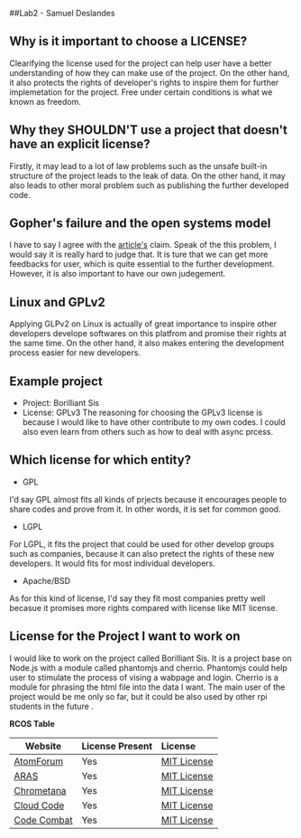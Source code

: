 ##Lab2 - Samuel Deslandes


**Why is it important to choose a LICENSE?** 
---
Clearifying the license used for the project can help user have a better understanding of how they can make use of the project. On the other hand, it also protects the rights of developer's rights to inspire them for further implemetation for the project. Free under certain conditions is what we known as freedom.

**Why they SHOULDN'T use a project that doesn't have an explicit license?**   
---
Firstly, it may lead to a lot of law problems such as the unsafe built-in structure of the project leads to the leak of data. On the other hand, it may also leads to other moral problem such as publishing the further developed code.

	
**Gopher's failure and the open systems model**
---    
I have to say I agree with the [article's](http://ils.unc.edu/callee/gopherpaper.htm#explain) claim. Speak of the this problem, I would say it is really hard to judge that. It is ture that we can get more feedbacks for user, which is quite essential to the further development. However, it is also important to have our own judegement. 
	
**Linux and GPLv2**    
---
Applying GLPv2 on Linux is actually of great importance to inspire other developers develope softwares on this platfrom and promise their rights at the same time. On the other hand, it also makes entering the development process easier for new developers. 
	
**Example project**    
---
- Project: Borilliant Sis
- License: GPLv3
The reasoning for choosing the GPLv3 license is because I would like to have other contribute to my own codes. I could also even learn from others such as how to deal with async prcess.

**Which license for which entity?**    
---
- GPL

I'd say GPL almost fits all kinds of prjects because it encourages people to share codes and prove from it. In other words, it is set for common good.

- LGPL

For LGPL, it fits the project that could be used for other develop groups such as companies, because it can also pretect the rights of these new developers. It would fits for most individual developers.

- Apache/BSD
	
As for this kind of license, I'd say they fit most companies pretty well becasue it promises more rights compared with license like MIT license.

**License for the Project I want to work on**
---

I would like to work on the project called Borilliant Sis. It is a project base on Node.js with a module called phantomjs and cherrio. Phantomjs could help user to stimulate the process of vising a wabpage and login. Cherrio is a module for phrasing the html file into the data I want. The main user of the project would be me only so far, but it could be also used by other rpi students in the future .

**RCOS Table**    

Website | License Present | License  
---------|:----------|:-------  
[AtomForum](https://github.com/samuelyuan/AtomForum) | Yes | [MIT License](https://en.wikipedia.org/wiki/MIT_License)  
[ARAS](https://github.com/Stashmatic/ARAS) | Yes | [MIT License](https://en.wikipedia.org/wiki/MIT_License)  
[Chrometana](https://github.com/TheoBr/Chrometana) | Yes | [MIT License](https://en.wikipedia.org/wiki/MIT_License)
[Cloud Code](https://github.com/feldhausenryan/Cloud-Code) | Yes | [MIT License](https://en.wikipedia.org/wiki/MIT_License)
[Code Combat](https://github.com/codecombat/codecombat) | Yes | [MIT License](https://en.wikipedia.org/wiki/MIT_License)




	
